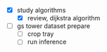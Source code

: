- [x] study algorithms 
	- [x] review, dijkstra algorithm
- [ ] gs tower dataset prepare
	- [ ] crop tray
	- [ ] run inference
